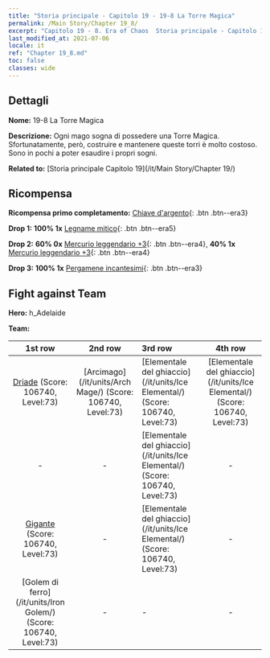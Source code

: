 ```yaml
---
title: "Storia principale - Capitolo 19 - 19-8 La Torre Magica"
permalink: /Main Story/Chapter 19_8/
excerpt: "Capitolo 19 - 8. Era of Chaos  Storia principale - Capitolo 19_8. 19-8 La Torre Magica"
last_modified_at: 2021-07-06
locale: it
ref: "Chapter 19_8.md"
toc: false
classes: wide
---
```


## Dettagli

 **Nome:** 19-8 La Torre Magica

 **Descrizione:** Ogni mago sogna di possedere una Torre Magica. Sfortunatamente, però, costruire e mantenere queste torri è molto costoso. Sono in pochi a poter esaudire i propri sogni.

 **Related to:** [Storia principale Capitolo 19](/it/Main Story/Chapter 19/)

## Ricompensa

 **Ricompensa primo completamento:** [Chiave d'argento](/ItemsIT/con_693/){: .btn .btn--era3}

 **Drop 1:** **100% 1x** [Legname mitico](/ItemsIT/mat_62/){: .btn .btn--era5}

 **Drop 2:** **60% 0x** [Mercurio leggendario +3](/ItemsIT/mat_56/){: .btn .btn--era4}, **40% 1x** [Mercurio leggendario +3](/ItemsIT/mat_56/){: .btn .btn--era4}

 **Drop 3:** **100% 1x** [Pergamene incantesimi](/ItemsIT/con_694/){: .btn .btn--era3}


## Fight against Team
 **Hero:** h_Adelaide

 **Team:**


  | 1st row | 2nd row | 3rd row | 4th row |
  |:----:|:----:|:----|:----:|
  | [Driade](/it/units/Sprite/) (Score: 106740, Level:73)  | [Arcimago](/it/units/Arch Mage/) (Score: 106740, Level:73)  | [Elementale del ghiaccio](/it/units/Ice Elemental/) (Score: 106740, Level:73)  | [Elementale del ghiaccio](/it/units/Ice Elemental/) (Score: 106740, Level:73)  |
  | - | - | [Elementale del ghiaccio](/it/units/Ice Elemental/) (Score: 106740, Level:73)  | - |
  | [Gigante](/it/units/Giant/) (Score: 106740, Level:73)  | - | [Elementale del ghiaccio](/it/units/Ice Elemental/) (Score: 106740, Level:73)  | - |
  | [Golem di ferro](/it/units/Iron Golem/) (Score: 106740, Level:73)  | - | - | - |


